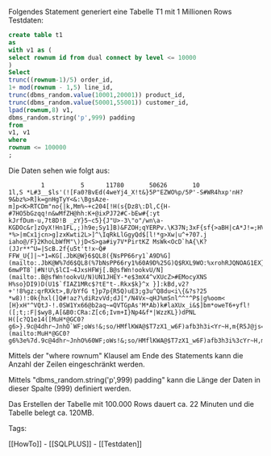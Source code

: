 
Folgendes Statement generiert eine Tabelle T1 mit 1 Millionen Rows Testdaten:

```sql
create table t1
as
with v1 as (
select rownum id from dual connect by level <= 10000
)
Select
trunc((rownum-1)/5) order_id,
1+ mod(rownum - 1,5) line_id,
trunc(dbms_random.value(10001,20001)) product_id,
trunc(dbms_random.value(50001,55001)) customer_id,
lpad(rownum,8) v1,
dbms_random.string('p',999) padding
from
v1, v1
where
rownum <= 100000
;
```

Die Daten sehen wie folgt aus:

```
         1          5      11780       50626       10
1l,S *L#3__$ls'(![Fa0?BvEd(4weYj4_X!t&}5P"EZWO%p/5P'-S#WR4hxp'nH?9&bz%>R]k=gnHgTyY<&:\BgsAze-m]p<K>RTCDm"no{|k,Mm%~+c204[!H(s{Dz8\:Dl,C{H-#7HO5bGzqq!n&wMfZH@hh:K+@ixPJ72#C-bEw#{:yt
kJrfDum-u,7t8D!B _zY}5~c5}{J"U>-3\"o"/wn\a-KGDOc&r]zOyX!Hn1FL,;)h9e;Sy1]B)&FZOH;qYERPv.\K37N;3xF{sf{>aBH|cA*J!=;HVy|#Ie5M}jn-*%>|mCx1jcn>g]zxKwti2L>]^\IqRkLlGgyQd$[l!*g>Xw|u^+707.j
iaho@/F}2KhoLbWfM"\)jD<S>ga#iy7V*PirtKZ MsWk<OcD`hA{\K?(JJr**^U=|ScB.2f{u5t't!x~Q# FFW_U{]|~*1=KG[.JbK@W}6$QL8({NsPP66ry1`A9D%G](mailto:.JbK@W%7d6$QL8(%7bNsPP66ry1%60A9D%25G)Q$RXL9WO:%xrohRJQNOAG1EX}Od'PhvP:W+xR_LhxJC'~EDb0qZk
6mwPT8`|#N!U\$lCI~4JxsHFWj[.B@sfWn!ookvU/N](mailto:.B@sfWn!ookvU/N)UN1JHEY-*e$3mX4^vXUcZ>#EMocyXNS H%so}DI9)D(U1$`fIAZ1MRc$?tE"t-.Rkx$k}^x }]:kBd,v2?+'!8%gz:qrRXkt>,B/bYfG t}p7p{R5Q)uE3;g3u^Q8du<i\{&?s?25
*w8)!:0k{hxl(]Q#!az?\diRzvVd;dJ["/N4Vx~qHJ%mSnl^^"^P$|g%oom< [H}xH"^VQtJ-!.0SW1Yx66@b2aq~=QVTGpAs'M*Ab)k#laXUx_i&$]bm*oweT6+yfl!([;t;:F|$wy8,A[&B0:CRa:Z[c6;Ivm+I}Np4&f*|WzzKL})dPNL
H([c?Q1e14([MuH*@GC0?g6>}.9c@4dhr~JnhO`WF;oWs!&;so/HMflKWA@$T7zX1_w6F)afb3h3i<Yr~H,m{R5J@js=g[0Wzhn](mailto:MuH*@GC0?g6%3e%7d.9c@4dhr~JnhO%60WF;oWs!&;so/HMflKWA@$T7zX1_w6F)afb3h3i%3cYr~H,m%7bR5J@js=g%5b0Wzhn):
```

Mittels der "where rownum" Klausel am Ende des Statements kann die Anzahl der Zeilen eingeschränkt werden.

Mittels "dbms_random.string('p',999) padding" kann die Länge der Daten in dieser Spalte (999) definiert werden.

Das Erstellen der Tabelle mit 100.000 Rows dauert ca. 22 Minuten und die Tabelle belegt ca. 120MB.

Tags:

[[HowTo]] - [[SQLPLUS]] - [[Testdaten]]